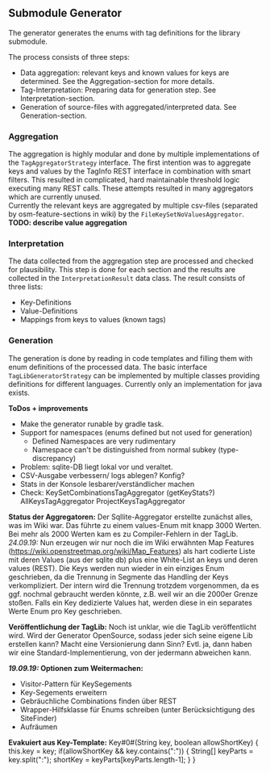 ## Submodule Generator
The generator generates the enums with tag definitions for the library submodule.

The process consists of three steps:
* Data aggregation: relevant keys and known values for keys are determined. See the Aggregation-section for more details.
* Tag-Interpretation: Preparing data for generation step. See Interpretation-section.
* Generation of source-files with aggregated/interpreted data. See Generation-section.

### Aggregation
The aggregation is highly modular and done by multiple implementations of the `TagAggregatorStrategy` interface. The 
first intention was to aggregate keys and values by the TagInfo REST interface in combination with smart filters. This 
resulted in complicated, hard maintainable threshold logic executing many REST calls. These attempts resulted in many 
aggregators which are currently unused.  
Currently the relevant keys are aggregated by multiple csv-files (separated by osm-feature-sections in wiki) by the 
`FileKeySetNoValuesAggregator`. 
**TODO: describe value aggregation**

### Interpretation
The data collected from the aggregation step are processed and checked for plausibility. This step is done for each
section and the results are collected in the `InterpretationResult` data class. The result consists of three lists:
* Key-Definitions
* Value-Definitions
* Mappings from keys to values (known tags)

### Generation
The generation is done by reading in code templates and filling them with enum definitions of the processed data. The 
basic interface `TagLibGeneratorStrategy` can be implemented by multiple classes providing definitions for different 
languages. Currently only an implementation for java exists.

**ToDos + improvements**
* Make the generator runable by gradle task.
* Support for namespaces (enums defined but not used for generation)
  * Defined Namespaces are very rudimentary
  * Namespace can't be distinguished from normal subkey (type-discrepancy)
* Problem: sqlite-DB liegt lokal vor und veraltet.
* CSV-Ausgabe verbessern/ logs ablegen? Konfig?
* Stats in der Konsole lesbarer/verständlicher machen
* Check:
  KeySetCombinationsTagAggregator (getKeyStats?)
  AllKeysTagAggregator
  ProjectKeysTagAggregator
  



**Status der Aggregatoren:**
Der Sqllite-Aggregator erstellte zunächst alles, was im Wiki war. Das führte zu einem
values-Enum mit knapp 3000 Werten. Bei mehr als 2000 Werten kam es zu Compiler-Fehlern
in der TagLib.
*24.09.19:* Nun erzeugen wir nur noch die im Wiki erwähnten Map Features (https://wiki.openstreetmap.org/wiki/Map_Features)
als hart codierte Liste mit deren Values (aus der sqlite db) plus eine White-List an keys und deren values (REST).
Die Keys werden nun wieder in ein einziges Enum geschrieben, da die Trennung in Segmente das Handling der Keys
verkompliziert. Der intern wird die Trennung trotzdem vorgenommen, da es ggf. nochmal gebraucht werden könnte, z.B. weil
wir an die 2000er Grenze stoßen.
Falls ein Key dedizierte Values hat, werden diese in ein separates Werte Enum pro Key geschrieben.


**Veröffentlichung der TagLib:**
Noch ist unklar, wie die TagLib veröffentlicht wird. Wird der Generator OpenSource,
sodass jeder sich seine eigene Lib erstellen kann? Macht eine Versionierung dann Sinn?
Evtl. ja, dann haben wir eine Standard-Implementierung, von der jedermann abweichen kann.

***19.09.19:* Optionen zum Weitermachen:**
* Visitor-Pattern für KeySegements
* Key-Segements erweitern
* Gebräuchliche Combinations finden über REST
* Wrapper-Hilfsklasse für Enums schreiben (unter Berücksichtigung des SiteFinder)
* Aufräumen

**Evakuiert aus Key-Template:**
    Key#0#(String key, boolean allowShortKey) {
        this.key = key;
        if(allowShortKey && key.contains(":")) {
            String[] keyParts = key.split(":");
            shortKey = keyParts[keyParts.length-1];
        }
    }
